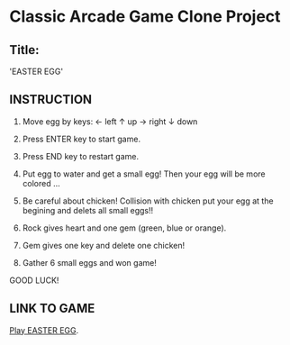 # Classic Arcade Game Clone Project

## Title:

'EASTER EGG'

## INSTRUCTION


1. Move egg by keys:
← left
↑ up
→ right
↓ down

2. Press ENTER key to start game.

3. Press END key to restart game.

4. Put egg to water and get a small egg! Then your egg will be more colored ...

5. Be careful about chicken! Collision with chicken put your egg at the begining and delets all small eggs!!

6. Rock gives heart and one gem (green, blue or orange).

7. Gem gives one key and delete one chicken!

8. Gather 6 small eggs and won game!

GOOD LUCK!


## LINK TO GAME

[Play EASTER EGG](https://hajczek.github.io/arcade-game/).